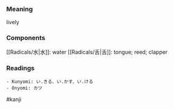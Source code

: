 ### Meaning

lively

### Components

[[Radicals/水|水]]: water [[Radicals/舌|舌]]: tongue; reed; clapper

### Readings

```
- Kunyomi: い.きる、い.かす、い.ける
- Onyomi: カツ
```

#kanji